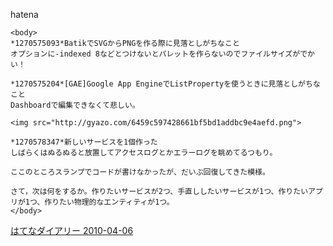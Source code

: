 
hatena

```
<body>
*1270575093*BatikでSVGからPNGを作る際に見落としがちなこと
オプションに-indexed 8などとつけないとパレットを作らないのでファイルサイズがでかい！

*1270575204*[GAE]Google App EngineでListPropertyを使うときに見落としがちなこと
Dashboardで編集できなくて悲しい。

<img src="http://gyazo.com/6459c597428661bf5bd1addbc9e4aefd.png">

*1270578347*新しいサービスを1個作った
しばらくはぬるぬると放置してアクセスログとかエラーログを眺めてるつもり。

ここのところスランプでコードが書けなかったが、だいぶ回復してきた模様。

さて，次は何をするか。作りたいサービスが2つ、手直ししたいサービスが1つ、作りたいアプリが1つ、作りたい物理的なエンティティが1つ。
</body>
```


[はてなダイアリー 2010-04-06](https://nishiohirokazu.hatenadiary.org/archive/2010/04/06)